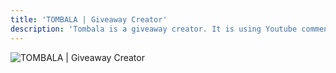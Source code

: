 ```yaml
---
title: 'TOMBALA | Giveaway Creator'
description: 'Tombala is a giveaway creator. It is using Youtube comments for create giveaways.'
---
```


![TOMBALA | Giveaway Creator](https://user-images.githubusercontent.com/57914492/113178877-b1ef6b80-9257-11eb-968e-b14c2ca53366.png)